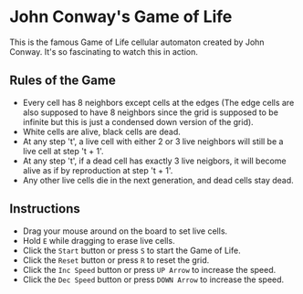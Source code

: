 # John Conway's Game of Life
This is the famous Game of Life cellular automaton created by John Conway. It's so fascinating to watch this in action.

## Rules of the Game
- Every cell has 8 neighbors except cells at the edges (The edge cells are also supposed to have 8 neighbors since the grid is supposed to be infinite but this is just a condensed down version of the grid).
- White cells are alive, black cells are dead.
- At any step 't', a live cell with either 2 or 3 live neighbors will still be a live cell at step 't + 1'.
- At any step 't', if a dead cell has exactly 3 live neigbors, it will become alive as if by reproduction at step 't + 1'.
- Any other live cells die in the next generation, and dead cells stay dead.

## Instructions
- Drag your mouse around on the board to set live cells.
- Hold `E` while dragging to erase live cells.
- Click the `Start` button or press `S` to start the Game of Life.
- Click the `Reset` button or press `R` to reset the grid.
- Click the `Inc Speed` button or press `UP Arrow` to increase the speed.
- Click the `Dec Speed` button or press `DOWN Arrow` to increase the speed.